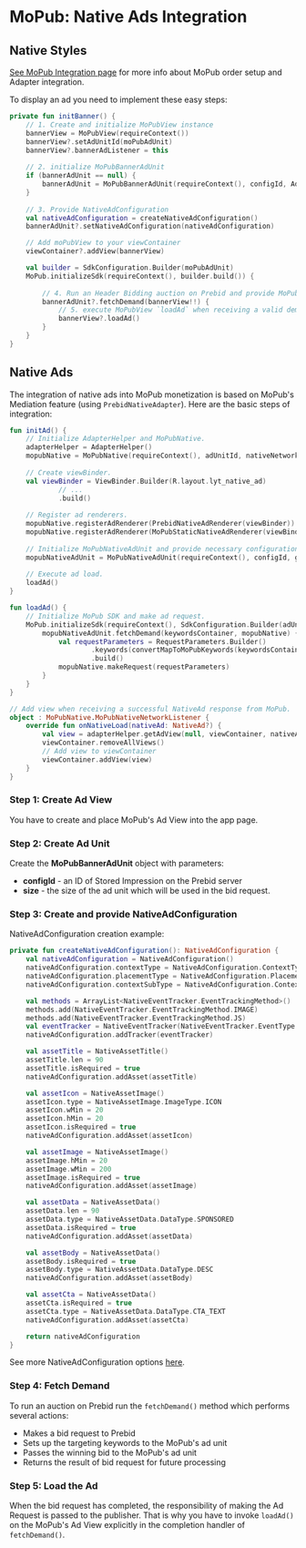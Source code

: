# MoPub: Native Ads Integration

## Native Styles 
[See MoPub Integration page](../integration-mopub/android-in-app-bidding-mopub-info.md) for more info about MoPub order setup and Adapter integration.

To display an ad you need to implement these easy steps:

``` kotlin
private fun initBanner() {
    // 1. Create and initialize MoPubView instance
    bannerView = MoPubView(requireContext())
    bannerView?.setAdUnitId(moPubAdUnit)
    bannerView?.bannerAdListener = this
    
    // 2. initialize MoPubBannerAdUnit
    if (bannerAdUnit == null) {
        bannerAdUnit = MoPubBannerAdUnit(requireContext(), configId, AdSize(width, height))        
    }
    
    // 3. Provide NativeAdConfiguration
    val nativeAdConfiguration = createNativeAdConfiguration()
    bannerAdUnit?.setNativeAdConfiguration(nativeAdConfiguration)

    // Add moPubView to your viewContainer
    viewContainer?.addView(bannerView)

    val builder = SdkConfiguration.Builder(moPubAdUnit)
    MoPub.initializeSdk(requireContext(), builder.build()) {
        
        // 4. Run an Header Bidding auction on Prebid and provide MoPubView as parameter. It is important to execute this method after MoPub SDK initialization.
        bannerAdUnit?.fetchDemand(bannerView!!) {
            // 5. execute MoPubView `loadAd` when receiving a valid demand result
            bannerView?.loadAd()
        }
    }
}
```

## Native Ads
The integration of native ads into MoPub monetization is based on MoPub's Mediation feature (using `PrebidNativeAdapter`).
Here are the basic steps of integration:

``` kotlin
fun initAd() {
    // Initialize AdapterHelper and MoPubNative.
    adapterHelper = AdapterHelper()
    mopubNative = MoPubNative(requireContext(), adUnitId, nativeNetworkListener)
    
    // Create viewBinder.
    val viewBinder = ViewBinder.Builder(R.layout.lyt_native_ad)
            // ...
            .build()
            
    // Register ad renderers.
    mopubNative.registerAdRenderer(PrebidNativeAdRenderer(viewBinder))
    mopubNative.registerAdRenderer(MoPubStaticNativeAdRenderer(viewBinder))
    
    // Initialize MoPubNativeAdUnit and provide necessary configuration.
    mopubNativeAdUnit = MoPubNativeAdUnit(requireContext(), configId, getNativeAdConfig())
    
    // Execute ad load.
    loadAd()
}

fun loadAd() {
    // Initialize MoPub SDK and make ad request. 
    MoPub.initializeSdk(requireContext(), SdkConfiguration.Builder(adUnitId).build()) {
        mopubNativeAdUnit.fetchDemand(keywordsContainer, mopubNative) {
            val requestParameters = RequestParameters.Builder()
                    .keywords(convertMapToMoPubKeywords(keywordsContainer))
                    .build()
            mopubNative.makeRequest(requestParameters)
        }
    }
}
```

``` kotlin
// Add view when receiving a successful NativeAd response from MoPub.
object : MoPubNative.MoPubNativeNetworkListener {
    override fun onNativeLoad(nativeAd: NativeAd?) {
        val view = adapterHelper.getAdView(null, viewContainer, nativeAd)
        viewContainer.removeAllViews()
        // Add view to viewContainer
        viewContainer.addView(view)
    }
}
```

### Step 1: Create Ad View

You have to create and place MoPub's Ad View into the app page.


### Step 2: Create Ad Unit

Create the **MoPubBannerAdUnit** object with parameters:

- **configId** - an ID of Stored Impression on the Prebid server
- **size** - the size of the ad unit which will be used in the bid request.


### Step 3: Create and provide NativeAdConfiguration

NativeAdConfiguration creation example:

``` kotlin
private fun createNativeAdConfiguration(): NativeAdConfiguration {
    val nativeAdConfiguration = NativeAdConfiguration()
    nativeAdConfiguration.contextType = NativeAdConfiguration.ContextType.SOCIAL_CENTRIC
    nativeAdConfiguration.placementType = NativeAdConfiguration.PlacementType.CONTENT_FEED
    nativeAdConfiguration.contextSubType = NativeAdConfiguration.ContextSubType.GENERAL_SOCIAL

    val methods = ArrayList<NativeEventTracker.EventTrackingMethod>()
    methods.add(NativeEventTracker.EventTrackingMethod.IMAGE)
    methods.add(NativeEventTracker.EventTrackingMethod.JS)
    val eventTracker = NativeEventTracker(NativeEventTracker.EventType.IMPRESSION, methods)
    nativeAdConfiguration.addTracker(eventTracker)

    val assetTitle = NativeAssetTitle()
    assetTitle.len = 90
    assetTitle.isRequired = true
    nativeAdConfiguration.addAsset(assetTitle)

    val assetIcon = NativeAssetImage()
    assetIcon.type = NativeAssetImage.ImageType.ICON
    assetIcon.wMin = 20
    assetIcon.hMin = 20
    assetIcon.isRequired = true
    nativeAdConfiguration.addAsset(assetIcon)

    val assetImage = NativeAssetImage()
    assetImage.hMin = 20
    assetImage.wMin = 200
    assetImage.isRequired = true
    nativeAdConfiguration.addAsset(assetImage)

    val assetData = NativeAssetData()
    assetData.len = 90
    assetData.type = NativeAssetData.DataType.SPONSORED
    assetData.isRequired = true
    nativeAdConfiguration.addAsset(assetData)

    val assetBody = NativeAssetData()
    assetBody.isRequired = true
    assetBody.type = NativeAssetData.DataType.DESC
    nativeAdConfiguration.addAsset(assetBody)

    val assetCta = NativeAssetData()
    assetCta.isRequired = true
    assetCta.type = NativeAssetData.DataType.CTA_TEXT
    nativeAdConfiguration.addAsset(assetCta)

    return nativeAdConfiguration
}
```
See more NativeAdConfiguration options [here](info-modules/native/in-app-native-ad-configuration.md).

### Step 4: Fetch Demand

To run an auction on Prebid run the `fetchDemand()` method which performs several actions:

- Makes a bid request to Prebid
- Sets up the targeting keywords to the MoPub's ad unit
- Passes the winning bid to the MoPub's ad unit
- Returns the result of bid request for future processing

### Step 5: Load the Ad

When the bid request has completed, the responsibility of making the Ad Request is passed to the publisher. That is why you have to invoke `loadAd()` on the MoPub's Ad View explicitly in the completion handler of `fetchDemand()`.

